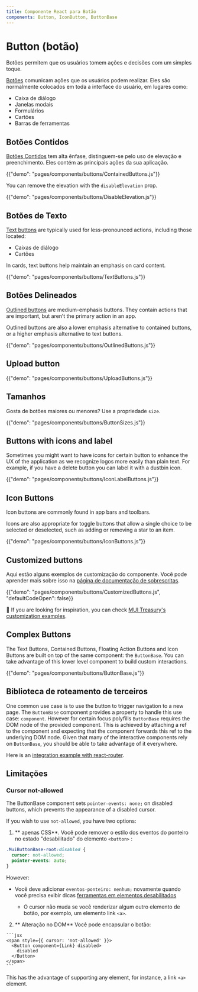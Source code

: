 ```yaml
---
title: Componente React para Botão
components: Button, IconButton, ButtonBase
---
```


# Button (botão)

<p class="description">Botões permitem que os usuários tomem ações e decisões com um simples toque.</p>

[Botões](https://material.io/design/components/buttons.html) comunicam ações que os usuários podem realizar. Eles são normalmente colocados em toda a interface do usuário, em lugares como:

- Caixa de diálogo
- Janelas modais
- Formulários
- Cartões
- Barras de ferramentas

## Botões Contidos

[Botões Contidos](https://material.io/design/components/buttons.html#contained-button) tem alta ênfase, distinguem-se pelo uso de elevação e preenchimento. Eles contém as principais ações da sua aplicação.

{{"demo": "pages/components/buttons/ContainedButtons.js"}}

You can remove the elevation with the `disableElevation` prop.

{{"demo": "pages/components/buttons/DisableElevation.js"}}

## Botões de Texto

[Text buttons](https://material.io/design/components/buttons.html#text-button) are typically used for less-pronounced actions, including those located:

- Caixas de diálogo
- Cartões

In cards, text buttons help maintain an emphasis on card content.

{{"demo": "pages/components/buttons/TextButtons.js"}}

## Botões Delineados

[Outlined buttons](https://material.io/design/components/buttons.html#outlined-button) are medium-emphasis buttons. They contain actions that are important, but aren’t the primary action in an app.

Outlined buttons are also a lower emphasis alternative to contained buttons, or a higher emphasis alternative to text buttons.

{{"demo": "pages/components/buttons/OutlinedButtons.js"}}

## Upload button

{{"demo": "pages/components/buttons/UploadButtons.js"}}

## Tamanhos

Gosta de botões maiores ou menores? Use a propriedade `size`.

{{"demo": "pages/components/buttons/ButtonSizes.js"}}

## Buttons with icons and label

Sometimes you might want to have icons for certain button to enhance the UX of the application as we recognize logos more easily than plain text. For example, if you have a delete button you can label it with a dustbin icon.

{{"demo": "pages/components/buttons/IconLabelButtons.js"}}

## Icon Buttons

Icon buttons are commonly found in app bars and toolbars.

Icons are also appropriate for toggle buttons that allow a single choice to be selected or deselected, such as adding or removing a star to an item.

{{"demo": "pages/components/buttons/IconButtons.js"}}

## Customized buttons

Aqui estão alguns exemplos de customização do componente. Você pode aprender mais sobre isso na [página de documentação de sobrescritas](/customization/components/).

{{"demo": "pages/components/buttons/CustomizedButtons.js", "defaultCodeOpen": false}}

👑 If you are looking for inspiration, you can check [MUI Treasury's customization examples](https://mui-treasury.com/components/button).

## Complex Buttons

The Text Buttons, Contained Buttons, Floating Action Buttons and Icon Buttons are built on top of the same component: the `ButtonBase`. You can take advantage of this lower level component to build custom interactions.

{{"demo": "pages/components/buttons/ButtonBase.js"}}

## Biblioteca de roteamento de terceiros

One common use case is to use the button to trigger navigation to a new page. The `ButtonBase` component provides a property to handle this use case: `component`. However for certain focus polyfills `ButtonBase` requires the DOM node of the provided component. This is achieved by attaching a ref to the component and expecting that the component forwards this ref to the underlying DOM node. Given that many of the interactive components rely on `ButtonBase`, you should be able to take advantage of it everywhere.

Here is an [integration example with react-router](/guides/composition/#button).

## Limitações

### Cursor not-allowed

The ButtonBase component sets `pointer-events: none;` on disabled buttons, which prevents the appearance of a disabled cursor.

If you wish to use `not-allowed`, you have two options:

1. ** apenas CSS**. Você pode remover o estilo dos eventos do ponteiro no estado "desabilitado" do elemento `<button>` :

  ```css
  .MuiButtonBase-root:disabled {
    cursor: not-allowed;
    pointer-events: auto;
  }
  ```

However:

- Você deve adicionar `eventos-ponteiro: nenhum;` novamente quando você precisa exibir dicas [ ferramentas em elementos desabilitados](/components/tooltips/#disabled-elements)</li> 
    
    - O cursor não muda se você renderizar algum outro elemento de botão, por exemplo, um elemento link `<a>`.</ul> 
    
    2. ** Alteração no DOM** Você pode encapsular o botão:
    
      ```jsx
      <span style={{ cursor: 'not-allowed' }}>
        <Button component={Link} disabled>
          disabled
        </Button>
      </span>
      ```
    
    This has the advantage of supporting any element, for instance, a link `<a>` element.